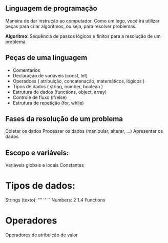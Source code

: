 ## Linguagem de programação

Maneira de dar instrução ao computador.
Como um lego, você irá utilizar peças para criar algoritmos, ou seja, para resolver problemas.

**Algoritmo**: Sequência de passos lógicos e finitos para a resolução de um problema. 

## Peças de uma linguagem

- Comentários
- Declaração de variáveis (const, let)
- Operadoes ( atribuição, concatenação, matemáticos, lógicos )
- Tipos de dados ( string, number, boolean )
- Estrutura de dados (functions, object, array)
- Controle de fluxo (if/else)
- Estrutura de repetição (for, while) 

## Fases da resolução de um problema 

Coletar os dados
Processar os dados (manipular, alterar, ...)
Apresentar os dados 

## Escopo e variáveis: 

Variáveis globais e locais
Constantes

# Tipos de dados:

Strings (texto): "" '' ``
Numbers: 2 1.4
Functions

# Operadores

Operadores de atribuição de valor